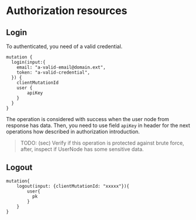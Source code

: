 # Authorization resources


## Login

To authenticated, you need of a valid credential.

```graphiql
mutation {
  login(input:{
    email: "a-valid-email@domain.ext",
    token: "a-valid-credential",
  }) {
    clientMutationId
    user {
        apiKey
    }
  }
}
```

The operation is considered with success when the user node from response has data. Then, you need to use field `apiKey` in header for the next operations how described in authorization introduction.

> TODO: (sec) Verify if this operation is protected against brute force, after, inspect if UserNode has some sensitive data.


## Logout

```graphiql
mutation{
    logout(input: {clientMutationId: "xxxxx"}){
        user{
          pk
        }
    }
}
```
